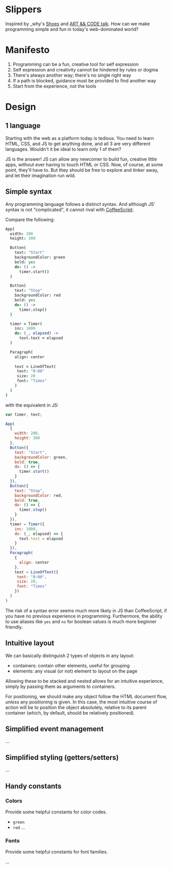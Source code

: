 Slippers
========

Inspired by _why's [Shoes](http://shoesrb.com/) and [ART && CODE talk](https://vimeo.com/5047563). How can we make programming simple and fun in today's web-dominated world?


Manifesto
=========

1. Programming can be a fun, creative tool for self expression
2. Self expression and creativity cannot be hindered by rules or dogma
3. There's always another way; there's no single right way
4. If a path is blocked, guidance must be provided to find another way
5. Start from the experience, not the tools


Design
======

1 language
----------

Starting with the web as a platform today is tedious. You need to learn HTML, CSS, and JS to get anything done, and all 3 are very different languages. Wouldn't it be ideal to learn only 1 of them?

JS is the answer! JS can allow any newcomer to build fun, creative little apps, without ever having to touch HTML or CSS. Now, of course, at some point, they'll have to. But they should be free to explore and tinker away, and let their imagination run wild.

Simple syntax
-------------

Any programming language follows a distinct syntax. And although JS' syntax is not "complicated", it cannot rival with [CoffeeScript](https://coffeescript.org/).

Compare the following:

```coffeescript
App(
  width: 200
  height: 300

  Button(
    text: "Start"
    backgroundColor: green
    bold: yes
    do: () ->
      timer.start()
  )

  Button(
    text: "Stop"
    backgroundColor: red
    bold: yes
    do: () ->
      timer.stop()
  )

  timer = Timer(
    inc: 1000
    do: (_, elapsed) ->
      text.text = elapsed
  )

  Paragraph(
    align: center
    
    text = LineOfText(
     text: "0:00"
     size: 20
     font: "Times"
    )
  )
)
```

with the equivalent in JS:

```js
var timer, text;

App(
  {
    width: 200,
    height: 300
  }, 
  Button({
    text: "Start",
    backgroundColor: green,
    bold: true,
    do: () => {
      timer.start()
    }
  }),
  Button({
    text: "Stop",
    backgroundColor: red,
    bold: true,
    do: () => {
      timer.stop()
    }
  }),
  timer = Timer({
    inc: 1000,
    do: (_, elapsed) => {
      text.text = elapsed
    }
  }),
  Paragraph(
    {
      align: center
    },
    text = LineOfText({
     text: "0:00",
     size: 20,
     font: "Times"
    })
  )
)
```

The risk of a syntax error seems much more likely in JS than CoffeeScript, if you have no previous experience in programming. Furthermore, the ability to use aliases like `yes` and `no` for boolean values is much more beginner friendly.

Intuitive layout
----------------

We can basically distinguish 2 types of objects in any layout:

- containers: contain other elements, useful for grouping
- elements: any visual (or not) element to layout on the page

Allowing these to be stacked and nested allows for an intuitive experience, simply by passing them as arguments to containers.

For positioning, we should make any object follow the HTML document flow, *unless* any positioning is given. In this case, the most intuitive course of action will be to position the object absolutely, relative to its parent container (which, by default, should be relatively positioned).

Simplified event management
---------------------------

...

Simplified styling (getters/setters)
------------------------------------

...

Handy constants
---------------

### Colors

Provide some helpful constants for color codes.

- `green`
- `red`
...

### Fonts

Provide some helpful constants for font families.

...

